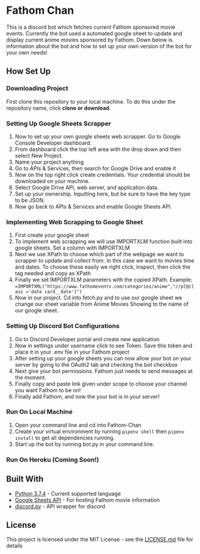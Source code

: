 
# Fathom Chan

This is a discord bot which fetches current Fathom sponsored movie events. Currently the bot used a automated google sheet to update and display current anime movies sponsored by Fathom. Down below is information about the bot and how to set up your own version of the bot for your own needs!

## How Set Up

### Downloading Project

First clone this repository to your local machine. To do this under the repository name, click **clone or download**.

### Setting Up Google Sheets Scrapper

1. Now to set up your own google sheets web scrapper. Go to Google Console Developer dashboard.
2. From dashboard click the top left area with the drop down and then select New Project.
3. Name your project anything
4. Go to APIs & Services, then search for Google Drive and enable it
5. Now on the top right click create credentials. Your credential should be downloaded on your machine.
6. Select Google Drive API, web server, and application data.
7. Set up your ownership.  Inputting here, but be sure to have the key type to be JSON.
8. Now go back to APIs & Services and enable Google Sheets API.

### Implementing Web Scrapping to Google Sheet

1. First create your google sheet
2. To implement web scrapping we will use IMPORTXLM function built into google sheets. Set a column with IMPORTXLM
3. Next we use XPath to choose which part of the webpage we want to scrapper to update and collect from. In this case we want to movies time and dates. To choose these easily we right click, inspect, then click the tag needed and copy as XPath
4. Finally we set IMPORTXLM parameters with the copied XPath.
Example:  `=IMPORTXML("https://www.fathomevents.com/categories/anime","//p[@class ='date card__date']")`
5. Now in our project. Cd into fetch.py and to use our google sheet we change our sheet variable from Anime Movies Showing to the name of our google sheet.

### Setting Up Discord Bot Configurations

1. Go to Discord Developer portal and create new application
2. Now in settings under username click to see Token. Save this token and place it in your .env file in your Fathom project
3. After setting up your google sheets you can now allow your bot on your server by going to the OAuth2 tab and checking the bot checkbox
4. Next give your bot permissions. Fathom just needs to send messages at the moment.
5. Finally copy and paste link given under scope to choose your channel you want Fathom to be on!
6. Finally add Fathom, and now the your bot is in your server!


### Run On Local Machine

1. Open your command line and cd into Fathom-Chan
2. Create your virtual environment by running
` pipenv shell ` then `pipenv install` to get all dependencies running.
3. Start up the bot by running bot.py in your command line.

### Run On Heroku (Coming Soon!)


## Built With

* [Python 3.7.4](https://www.python.org/downloads/) - Current supported language
* [Google Sheets API](https://developers.google.com/sheets/api/quickstart/python) - For hosting Fathom movie information
* [discord.py](https://github.com/moisesjsanchez/Guitarist-Toolbox) - API wrapper for discord

## License

This project is licensed under the MIT License - see the [LICENSE.md](https://github.com/moisesjsanchez/prog-generator/blob/master/LICENSE) file for details
